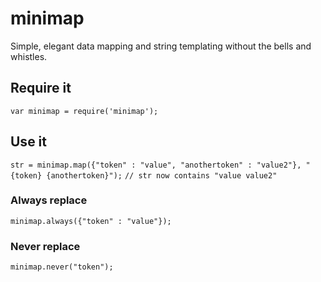 # minimap

Simple, elegant data mapping and string templating without the bells and whistles.

## Require it

`var minimap = require('minimap');`

## Use it

`str = minimap.map({"token" : "value", "anothertoken" : "value2"}, "{token} {anothertoken}");`
`// str now contains "value value2"`

### Always replace

`minimap.always({"token" : "value"});`

### Never replace

`minimap.never("token");`
